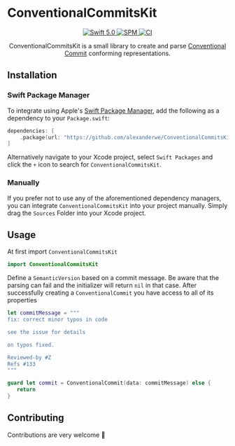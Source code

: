 # ConventionalCommitsKit

<p align="center">
    <a href="https://developer.apple.com/swift/">
      <img src="https://img.shields.io/badge/Swift-5.0-orange.svg?style=flat" alt="Swift 5.0">
   </a>
   <a href="https://github.com/apple/swift-package-manager">
      <img src="https://img.shields.io/badge/Swift%20Package%20Manager-compatible-brightgreen.svg" alt="SPM">
   </a>

   <a href="https://github.com/alexanderwe/ConventionalCommitsKit">
      <img src="https://github.com/alexanderwe/ConventionalCommitsKit/workflows/CI/badge.svg" alt="CI">
   </a>
</p>

<p align="center">
   ConventionalCommitsKit is a small library to create and parse <a href="https://www.conventionalcommits.org/en/v1.0.0/">Conventional Commit</a> conforming representations.
</p>

## Installation

### Swift Package Manager

To integrate using Apple's [Swift Package Manager](https://swift.org/package-manager/), add the following as a dependency to your `Package.swift`:

```swift
dependencies: [
    .package(url: "https://github.com/alexanderwe/ConventionalCommitsKit.git", from: "1.0.0")
]
```

Alternatively navigate to your Xcode project, select `Swift Packages` and click the `+` icon to search for `ConventionalCommitsKit`.

### Manually

If you prefer not to use any of the aforementioned dependency managers, you can integrate `ConventionalCommitsKit` into your project manually. Simply drag the `Sources` Folder into your Xcode project.

## Usage

At first import `ConventionalCommitsKit`

```swift
import ConventionalCommitsKit
```

Define a `SemanticVersion` based on a commit message. Be aware that the parsing can fail and the initializer will return `nil` in that case. After successfully creating a `ConventionalCommit` you have access to all of its properties

```swift
let commitMessage = """
fix: correct minor typos in code

see the issue for details

on typos fixed.

Reviewed-by #Z
Refs #133
"""

guard let commit = ConventionalCommit(data: commitMessage) else {
   return
}
```

## Contributing

Contributions are very welcome 🙌
